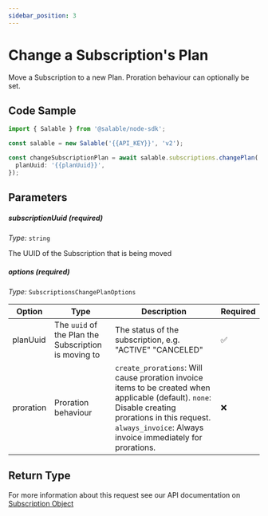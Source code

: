 ```yaml
---
sidebar_position: 3
---
```


# Change a Subscription's Plan

Move a Subscription to a new Plan. Proration behaviour can optionally be set.

## Code Sample

```typescript
import { Salable } from '@salable/node-sdk';

const salable = new Salable('{{API_KEY}}', 'v2');

const changeSubscriptionPlan = await salable.subscriptions.changePlan('{{subscriptionUuid}}', {
  planUuid: '{{planUuid}}',
});
```

## Parameters

##### subscriptionUuid (_required_)

_Type:_ `string`

The UUID of the Subscription that is being moved

##### options (_required_)

_Type:_ `SubscriptionsChangePlanOptions`


| Option                      | Type                                                         | Description                                                | Required    |
| --------------------------- | ---------------------------------------------------------------- | -------------------------------------------------------- | ----------- |
| planUuid                    | The `uuid` of the Plan the Subscription is moving to         | The status of the subscription, e.g. "ACTIVE" "CANCELED"                    |  ✅         |
| proration                   | Proration behaviour                                          | `create_prorations`: Will cause proration invoice items to be created when applicable (default). `none`: Disable creating prorations in this request. `always_invoice`: Always invoice immediately for prorations.      | ❌          |

## Return Type

For more information about this request see our API documentation on [Subscription Object](https://docs.salable.app/api/v2#tag/Subscriptions/operation/changeSubscriptionsPlan)
